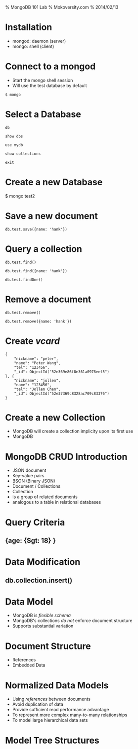 % MongoDB 101 Lab
% Mokoversity.com
% 2014/02/13

# Installation

* mongod: daemon (server)
* mongo: shell (client)

# Connect to a mongod

* Start the mongo shell session
* Will use the test database by default

~~~~~~~~
$ mongo
~~~~~~~~

# Select a Database

~~~~~~~~
db
~~~~~~~~

~~~~~~~~
show dbs
~~~~~~~~

~~~~~~~~
use mydb
~~~~~~~~

~~~~~~~~
show collections
~~~~~~~~

~~~~~~~~
exit
~~~~~~~~

# Create a new Database

$ mongo test2

# Save a new document

~~~~~~~~
db.test.save({name: 'hank'})
~~~~~~~~

# Query a collection

~~~~~~~~
db.test.find()
~~~~~~~~

~~~~~~~~
db.test.find({name: 'hank'})
~~~~~~~~

~~~~~~~~
db.test.findOne()
~~~~~~~~

# Remove a document

~~~~~~~~
db.test.remove()
~~~~~~~~

~~~~~~~~
db.test.remove({name: 'hank'})
~~~~~~~~

# Create *vcard*

~~~~~~~~
{
    "nickname": "peter",
    "name": "Peter Wang",
    "tel": "123456",
    "_id": ObjectId("52e369e86f8e361a0978eef5")
}, {
    "nickname": "jollen",
    "name": "123456",
    "tel": "Jollen Chen",
    "_id": ObjectId("52e37369c8328ac709c83376")
}
~~~~~~~~

# Create a new Collection

* MongoDB will create a collection implicity upon its first use
* MongoDB

# MongoDB CRUD Introduction

* JSON document
* Key-value pairs
* BSON (Binary JSON)
* Document / Collections
* Collection
 * is a group of related documents
 * analogous to a table in relational databases

# Query Criteria

## {age: {$gt: 18} }

# Data Modification

## db.collection.insert()

# Data Model

* MongoDB is *flexible schema*
* MongoDB's collections *do not* enforce document structure
* Supports substantial variation

# Document Structure

* References
* Embedded Data

# Normalized Data Models

* Using *references* between documents
* Avoid duplication of data
* Provide sufficient read performance advantage
* To represent more complex many-to-many relationships
* To model large hierarchical data sets

# Model Tree Structures

